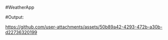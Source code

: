 #WeatherApp

#Output:

https://github.com/user-attachments/assets/50b89a42-4293-472b-a30b-d22736320199

